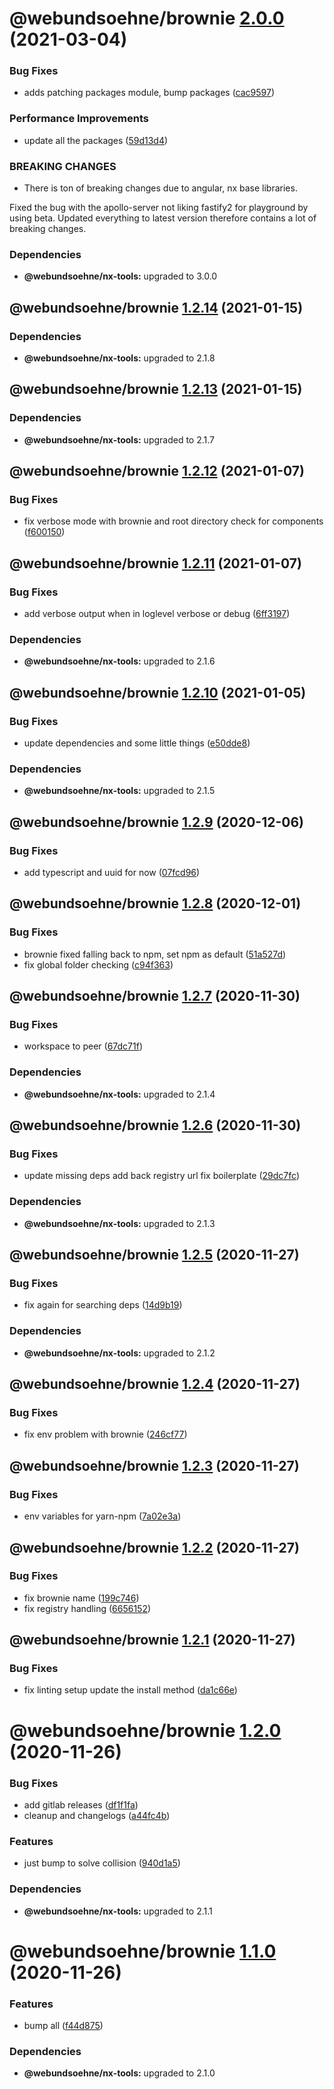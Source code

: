 # @webundsoehne/brownie [2.0.0](https://gitlab.tailored-apps.com/ckilic/nx-test/compare/@webundsoehne/brownie@1.2.14...@webundsoehne/brownie@2.0.0) (2021-03-04)


### Bug Fixes

* adds patching packages module, bump packages ([cac9597](https://gitlab.tailored-apps.com/ckilic/nx-test/commit/cac9597b2c3baab1396b2dc8ca3141e235508f00))


### Performance Improvements

* update all the packages ([59d13d4](https://gitlab.tailored-apps.com/ckilic/nx-test/commit/59d13d4e3ba351f8876522f6c723350e953756dc))


### BREAKING CHANGES

* There is ton of breaking changes due to angular, nx base libraries.

Fixed the bug with the apollo-server not liking fastify2 for playground by using beta.
Updated everything to latest version therefore contains a lot of breaking changes.





### Dependencies

* **@webundsoehne/nx-tools:** upgraded to 3.0.0

## @webundsoehne/brownie [1.2.14](https://gitlab.tailored-apps.com/ckilic/nx-test/compare/@webundsoehne/brownie@1.2.13...@webundsoehne/brownie@1.2.14) (2021-01-15)





### Dependencies

* **@webundsoehne/nx-tools:** upgraded to 2.1.8

## @webundsoehne/brownie [1.2.13](https://gitlab.tailored-apps.com/ckilic/nx-test/compare/@webundsoehne/brownie@1.2.12...@webundsoehne/brownie@1.2.13) (2021-01-15)





### Dependencies

* **@webundsoehne/nx-tools:** upgraded to 2.1.7

## @webundsoehne/brownie [1.2.12](https://gitlab.tailored-apps.com/ckilic/nx-test/compare/@webundsoehne/brownie@1.2.11...@webundsoehne/brownie@1.2.12) (2021-01-07)


### Bug Fixes

* fix verbose mode with brownie and root directory check for components ([f600150](https://gitlab.tailored-apps.com/ckilic/nx-test/commit/f600150a6bb5f941526dfae727bc8adc64611971))

## @webundsoehne/brownie [1.2.11](https://gitlab.tailored-apps.com/ckilic/nx-test/compare/@webundsoehne/brownie@1.2.10...@webundsoehne/brownie@1.2.11) (2021-01-07)


### Bug Fixes

* add verbose output when in loglevel verbose or debug ([6ff3197](https://gitlab.tailored-apps.com/ckilic/nx-test/commit/6ff31973fb3ca04b4c4231fca3e375e3584366ea))





### Dependencies

* **@webundsoehne/nx-tools:** upgraded to 2.1.6

## @webundsoehne/brownie [1.2.10](https://gitlab.tailored-apps.com/ckilic/nx-test/compare/@webundsoehne/brownie@1.2.9...@webundsoehne/brownie@1.2.10) (2021-01-05)


### Bug Fixes

* update dependencies and some little things ([e50dde8](https://gitlab.tailored-apps.com/ckilic/nx-test/commit/e50dde8aa83cd44871aad79ccf8d60d86e6bac23))





### Dependencies

* **@webundsoehne/nx-tools:** upgraded to 2.1.5

## @webundsoehne/brownie [1.2.9](https://gitlab.tailored-apps.com/ckilic/nx-test/compare/@webundsoehne/brownie@1.2.8...@webundsoehne/brownie@1.2.9) (2020-12-06)


### Bug Fixes

* add typescript and uuid for now ([07fcd96](https://gitlab.tailored-apps.com/ckilic/nx-test/commit/07fcd9616df884435f8419d0343b402e4c24f350))

## @webundsoehne/brownie [1.2.8](https://gitlab.tailored-apps.com/ckilic/nx-test/compare/@webundsoehne/brownie@1.2.7...@webundsoehne/brownie@1.2.8) (2020-12-01)


### Bug Fixes

* brownie fixed falling back to npm, set npm as default ([51a527d](https://gitlab.tailored-apps.com/ckilic/nx-test/commit/51a527dee629eb3355664c32391e513534c0f456))
* fix global folder checking ([c94f363](https://gitlab.tailored-apps.com/ckilic/nx-test/commit/c94f3635024f9ccc3cfa3963694b69f4c749b857))

## @webundsoehne/brownie [1.2.7](https://gitlab.tailored-apps.com/ckilic/nx-test/compare/@webundsoehne/brownie@1.2.6...@webundsoehne/brownie@1.2.7) (2020-11-30)


### Bug Fixes

* workspace to peer ([67dc71f](https://gitlab.tailored-apps.com/ckilic/nx-test/commit/67dc71fac17c2ede212ffd6121f4ba87c24d2696))





### Dependencies

* **@webundsoehne/nx-tools:** upgraded to 2.1.4

## @webundsoehne/brownie [1.2.6](https://gitlab.tailored-apps.com/ckilic/nx-test/compare/@webundsoehne/brownie@1.2.5...@webundsoehne/brownie@1.2.6) (2020-11-30)


### Bug Fixes

* update missing deps add back registry url fix boilerplate ([29dc7fc](https://gitlab.tailored-apps.com/ckilic/nx-test/commit/29dc7fc2ae74a9a7c92015a79386bb9e7139032a))





### Dependencies

* **@webundsoehne/nx-tools:** upgraded to 2.1.3

## @webundsoehne/brownie [1.2.5](https://gitlab.tailored-apps.com/ckilic/nx-test/compare/@webundsoehne/brownie@1.2.4...@webundsoehne/brownie@1.2.5) (2020-11-27)


### Bug Fixes

* fix again for searching deps ([14d9b19](https://gitlab.tailored-apps.com/ckilic/nx-test/commit/14d9b191bb433dce14a00ca28afc131b4d440c53))





### Dependencies

* **@webundsoehne/nx-tools:** upgraded to 2.1.2

## @webundsoehne/brownie [1.2.4](https://gitlab.tailored-apps.com/ckilic/nx-test/compare/@webundsoehne/brownie@1.2.3...@webundsoehne/brownie@1.2.4) (2020-11-27)


### Bug Fixes

* fix env problem with brownie ([246cf77](https://gitlab.tailored-apps.com/ckilic/nx-test/commit/246cf771dd23e720717780403d719037489755a6))

## @webundsoehne/brownie [1.2.3](https://gitlab.tailored-apps.com/ckilic/nx-test/compare/@webundsoehne/brownie@1.2.2...@webundsoehne/brownie@1.2.3) (2020-11-27)


### Bug Fixes

* env variables for yarn-npm ([7a02e3a](https://gitlab.tailored-apps.com/ckilic/nx-test/commit/7a02e3a9cd1c950ff5cfcdf20bd1299db6340465))

## @webundsoehne/brownie [1.2.2](https://gitlab.tailored-apps.com/ckilic/nx-test/compare/@webundsoehne/brownie@1.2.1...@webundsoehne/brownie@1.2.2) (2020-11-27)


### Bug Fixes

* fix brownie name ([199c746](https://gitlab.tailored-apps.com/ckilic/nx-test/commit/199c7461358c045174868c2a2d58ade3eb4b665d))
* fix registry handling ([6656152](https://gitlab.tailored-apps.com/ckilic/nx-test/commit/66561523a0e894244025a16e86cf7deb42914555))

## @webundsoehne/brownie [1.2.1](https://gitlab.tailored-apps.com/ckilic/nx-test/compare/@webundsoehne/brownie@1.2.0...@webundsoehne/brownie@1.2.1) (2020-11-27)


### Bug Fixes

* fix linting setup update the install method ([da1c66e](https://gitlab.tailored-apps.com/ckilic/nx-test/commit/da1c66eab971d3839de2d218a176329de52eac23))

# @webundsoehne/brownie [1.2.0](https://gitlab.tailored-apps.com/ckilic/nx-test/compare/@webundsoehne/brownie@1.1.0...@webundsoehne/brownie@1.2.0) (2020-11-26)


### Bug Fixes

* add gitlab releases ([df1f1fa](https://gitlab.tailored-apps.com/ckilic/nx-test/commit/df1f1fae5a87a8ea65b26608999c9de3b988e429))
* cleanup and changelogs ([a44fc4b](https://gitlab.tailored-apps.com/ckilic/nx-test/commit/a44fc4b0e74b66c6a75109436f710dec803cd2e9))


### Features

* just bump to solve collision ([940d1a5](https://gitlab.tailored-apps.com/ckilic/nx-test/commit/940d1a5c574166cb24fab90a9c1fba0d247d6556))





### Dependencies

* **@webundsoehne/nx-tools:** upgraded to 2.1.1

# @webundsoehne/brownie [1.1.0](https://gitlab.tailored-apps.com/ckilic/nx-test/compare/@webundsoehne/brownie@1.0.24...@webundsoehne/brownie@1.1.0) (2020-11-26)

### Features

- bump all ([f44d875](https://gitlab.tailored-apps.com/ckilic/nx-test/commit/f44d8759906a5c0050c7b711e3f1a923b3303ca3))

### Dependencies

- **@webundsoehne/nx-tools:** upgraded to 2.1.0
